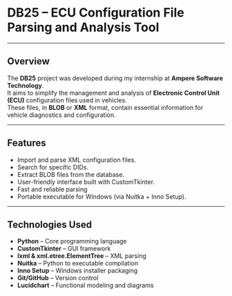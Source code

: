 # DB25 – ECU Configuration File Parsing and Analysis Tool
---
##  Overview
The **DB25** project was developed during my internship at **Ampere Software Technology**.  
It aims to simplify the management and analysis of **Electronic Control Unit (ECU)** configuration files used in vehicles.  
These files, in **BLOB** or **XML** format, contain essential information for vehicle diagnostics and configuration.  

---
##  Features
- Import and parse XML configuration files.  
- Search for specific DIDs.  
- Extract BLOB files from the database.  
- User-friendly interface built with CustomTkinter.  
- Fast and reliable parsing
- Portable executable for Windows (via Nuitka + Inno Setup).  

---
##  Technologies Used
- **Python** – Core programming language  
- **CustomTkinter** – GUI framework  
- **lxml & xml.etree.ElementTree** – XML parsing  
- **Nuitka** – Python to executable compilation  
- **Inno Setup** – Windows installer packaging  
- **Git/GitHub** – Version control  
- **Lucidchart** – Functional modeling and diagrams  

